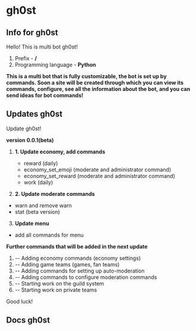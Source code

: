 # gh0st
## Info for gh0st
Hello!
This is multi bot gh0st!

1. Prefix - **/**
2. Programming language - **Python**

**This is a multi bot that is fully customizable, the bot is set up by commands. Soon a site will be created through which you can view its commands, configure, see all the information about the bot, and you can send ideas for bot commands!**

## Updates gh0st

Update gh0st!

**version 0.0.1(beta)**


1. **1. Update economy, add commands**
   * reward (daily)
   * economy_set_emoji (moderate and administrator command)
   * economy_set_reward (moderate and administrator command)
   * work (daily)
    
    
1. **2. Update moderate commands**
  * warn and remove warn
  * stat (beta version)


3. **Update menu**
  * add all commands for menu

**Further commands that will be added in the next update**

   1. -- Adding economy commands (economy settings)
   2. -- Adding game teams (games, fan teams)
   3. -- Adding commands for setting up auto-moderation
   4. -- Adding commands to configure moderation commands
   5. -- Starting work on the guild system
   6. -- Starting work on private teams

Good luck!

## Docs gh0st




